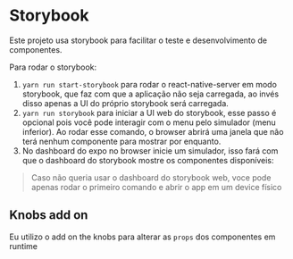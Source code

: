 # Storybook
Este projeto usa storybook para facilitar o teste e desenvolvimento de componentes.

Para rodar o storybook:

1. `yarn run start-storybook` para rodar o react-native-server em modo storybook, que faz com que a aplicação não seja carregada, ao invés disso apenas a UI do próprio storybook será carregada.
2. `yarn run storybook` para iniciar a UI web do storybook, esse passo é opcional pois você pode interagir com o menu pelo simulador (menu inferior). Ao rodar esse comando, o browser abrirá uma janela que não terá nenhum componente para mostrar por enquanto.
3. No dashboard do expo no browser inicie um simulador, isso fará com que o dashboard do storybook mostre os componentes disponíveis:


> Caso não queria usar o dashboard do storybook web, voce pode apenas rodar o primeiro comando e abrir o app em um device físico

## Knobs add on
Eu utilizo o add on the knobs para alterar as `props` dos componentes em runtime
